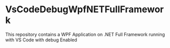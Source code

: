 # VsCodeDebugWpfNETFullFramework
This repository contains a WPF Application on .NET Full Framework running with VS Code with debug Enabled
